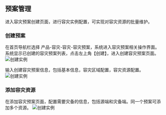  ## 预案管理
进入容灾预案创建页面，进行容灾实例配置，可实现对容灾资源的批量维护。

 ### 创建预案
 在首页导航栏选择 产品-容灾-容灾-容灾预案，系统进入容灾预案相关操作界面。系统显示已创建的容灾预案列表，点击左上角【创建】，进入创建容灾预案页面。
![创建实例](https://github.com/yangwla/cn/blob/patch-5/image/JD-Cloud-DRS/create-plan.png)

输入创建容灾预案信息，包括基本信息，容灾区域配置，容灾资源配置。
![创建实例](https://github.com/yangwla/cn/blob/patch-5/image/JD-Cloud-DRS/create-plan1.png)

### 添加容灾资源

在添加容灾预案页面，配置需要灾备的信息，包括源端和灾备端。同一个预案可添加多个资源。
![创建实例](https://github.com/yangwla/cn/blob/patch-5/image/JD-Cloud-DRS/tianjiaziyuan.png)

